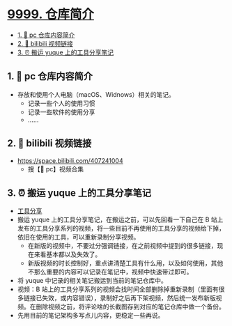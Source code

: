 # [9999. 仓库简介](https://github.com/Tdahuyou/pc/tree/main/9999.%20%E4%BB%93%E5%BA%93%E7%AE%80%E4%BB%8B)

<!-- region:toc -->
- [1. 📒 pc 仓库内容简介](#1--pc-仓库内容简介)
- [2. 🔗 bilibili 视频链接](#2--bilibili-视频链接)
- [3. ⏰ 搬运 yuque 上的工具分享笔记](#3--搬运-yuque-上的工具分享笔记)
<!-- endregion:toc -->

## 1. 📒 pc 仓库内容简介

- 存放和使用个人电脑（macOS、Widnows）相关的笔记。
  - 记录一些个人的使用习惯
  - 记录一些软件的使用分享
  - ……

## 2. 🔗 bilibili 视频链接

- https://space.bilibili.com/407241004
  - 搜【📒 pc】视频合集

## 3. ⏰ 搬运 yuque 上的工具分享笔记

- [工具分享](https://www.yuque.com/tdahuyou/tools)
- 搬运 yuque 上的工具分享笔记，在搬运之前，可以先回看一下自己在 B 站上发布的工具分享系列的视频，将一些目前不再使用的工具分享的视频给下掉，依旧在使用的工具，可以重新录制分享视频。
  - 在新版的视频中，不要过分强调链接，在之前视频中提到的很多链接，现在来看基本都以及失效了。
  - 新版视频的时长控制好，重点讲清楚工具有什么用，以及如何使用，其他不那么重要的内容可以记录在笔记中，视频中快速带过即可。
- 将 yuque 中记录的相关笔记搬运到当前的笔记仓库中。
- 视频：B 站上的工具分享系列的视频会找时间全部删除掉重新录制（里面有很多链接已失效，或内容错误），录制好之后再下架视频，然后统一发布新版视频。在删除视频之前，将评论啥的长截图存到对应的笔记仓库中做一个备份。
- 先用目前的笔记架构多写点儿内容，更稳定一些再说。